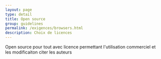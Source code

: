 ```yaml
---
layout: page
type: detail
title: Open source
group: guidelines
permalink: /exigences/browsers.html
description: Choix de licences
---
```


Open source pour tout avec licence permettant l'utilisation commerciel et les modificaiton
citer les auteurs
